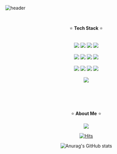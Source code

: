![header](https://capsule-render.vercel.app/api?section=header&type=waving&color=gradient&customColorList=0,1,2,3,4,6,7,8,10,12,14,19,20,24,26,27,28,30&height=180&text=devyumi&fontSize=35&fontAlign=85&animation=twinkling)

<div align="center"><br>

⭐ **Tech Stack** ⭐ <br><br>

<img src="https://img.shields.io/badge/HTML5-E34F26?logo=HTML5&logoColor=white"/>
<img src="https://img.shields.io/badge/CSS3-1572B6?logo=CSS3&logoColor=white"/>
<img src="https://img.shields.io/badge/JavaScript-F7DF1E?logo=JavaScript&logoColor=white"/>
<img src="https://img.shields.io/badge/BootStrap-7952B3?&logo=BootStrap&logoColor=white"/> <br><br>
<img src="https://img.shields.io/badge/Spring-6DB33F?logo=Spring&logoColor=white"/>
<img src="https://img.shields.io/badge/Spring Boot-6DB33F?logo=Spring Boot&logoColor=white"/>
<img src="https://img.shields.io/badge/Spring Security-6DB33F?logo=Spring Security&logoColor=white"/>
<img src="https://img.shields.io/badge/Thymeleaf-005F0F?&logo=Thymeleaf&logoColor=white"/> <br><br>
<img src="https://img.shields.io/badge/MySQL-4479A1?logo=MySQL&logoColor=white"/>
<img src="https://img.shields.io/badge/MyBatis3-F36633?logo=MyBatis3&logoColor=white"/>
<img src="https://img.shields.io/badge/JPA-6DB33F?logo=JPA&logoColor=white"/>
<img src="https://img.shields.io/badge/Querydsl-4479A1?logo=Querydsl&logoColor=white"/> <br><br>
<img src="https://img.shields.io/badge/Naver Cloud Platform-03C75A?logo=naver&logoColor=white"/> <br><br>

#

<br>

⭐ **About Me** ⭐ <br><br>
<a href="https://velog.io/@devyumi/posts">
  <img src="https://img.shields.io/badge/Tech Blog-20C997?style=circle&logo=Velog&logoColor=white"/>
</a>

[![Hits](https://hits.seeyoufarm.com/api/count/incr/badge.svg?url=https%3A%2F%2Fgithub.com%2Fdevyumi&count_bg=%231270B2&title_bg=%23000000&icon=trustpilot.svg&icon_color=%23FFF500&title=devyumi&edge_flat=false)](https://hits.seeyoufarm.com) <br>

![Anurag's GitHub stats](https://github-readme-stats.vercel.app/api?username=devyumi&show=reviews,prs_merged,prs_merged_percentage&hide=prs,issues,contribs&show_icons=true&rank_icon=github&icon_color=1270B2&title_color=1270B2&text_color=000000&custom_title=devyumi's%20GitHub%20Stats&border_radius=15&ring_color=1270B2)

</div>
